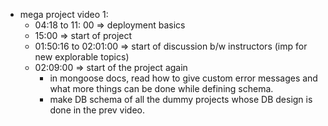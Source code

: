 - mega project video 1:
  - 04:18 to 11: 00 => deployment basics
  - 15:00 => start of project
  - 01:50:16 to 02:01:00 => start of discussion b/w instructors (imp for new explorable topics)
  - 02:09:00 => start of the project again
    - in mongoose docs, read how to give custom error messages and what more things can be done while defining schema.
    - make DB schema of all the dummy projects whose DB design is done in the prev video.
